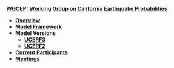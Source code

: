 [**WGCEP: Working Group on California Earthquake Probabilities**](Home)

* **[Overview](Overview)**
* **[Model Framework](Model-Framework)**
* **Model Versions**
  * **[UCERF3](UCERF3)**
  * **[UCERF2](https://www.scec.org/research/ucerf2)**
* **[Current Participants](Participants)**
* **[Meetings](Meetings-and-Workshops)**
